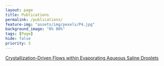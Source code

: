 ```yaml
---
layout: page
title: Publications
permalink: /publications/
feature-img: "assets/img/pexels/P4.jpg"
background_image: "0% 80%"
tags: [Page]
hide: false
priority: 5
---
```


[Crystallization-Driven Flows within Evaporating Aqueous Saline Droplets](https://pubs.acs.org/doi/abs/10.1021/acs.langmuir.0c00576)
